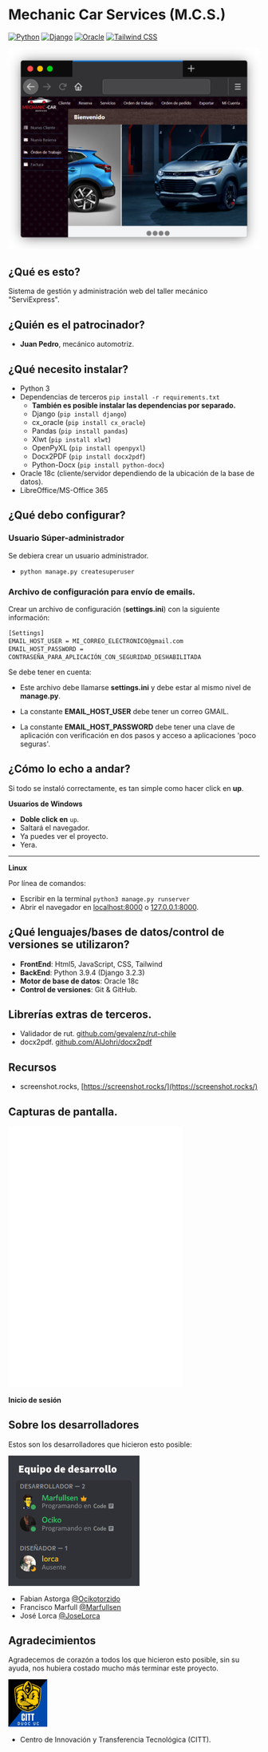 # Mechanic Car Services (M.C.S.)
[![Python](https://img.shields.io/badge/Python-3.7.7-blue.svg)](https://www.python.org/)
[![Django](https://img.shields.io/badge/Django-3.2.3-green.svg)](https://www.djangoproject.com/)
[![Oracle](https://img.shields.io/badge/Oracle-18c-red.svg)](https://www.djangoproject.com/)
[![Tailwind CSS](https://img.shields.io/badge/TailWind-2.1.4-yellow.svg)](https://www.tailwindcss.com/)

[![screenshot](./pantallazos/pantallazo_00.png)](https://github.com/Ocikotorzido/congenial-funicular/tree/master/pantallazos/)

## ¿Qué es esto?
Sistema de gestión y administración web del taller mecánico "ServiExpress".

## ¿Quién es el patrocinador?
- **Juan Pedro**, mecánico automotriz.

## ¿Qué necesito instalar?
- Python 3
- Dependencias de terceros `pip install -r requirements.txt`
  - **También es posible instalar las dependencias por separado.**
  - Django (`pip install django`)
  - cx_oracle (`pip install cx_oracle`)
  - Pandas (`pip install pandas`)
  - Xlwt (`pip install xlwt`)
  - OpenPyXL (`pip install openpyxl`)
  - Docx2PDF (`pip install docx2pdf`)
  - Python-Docx (`pip install python-docx`)
- Oracle 18c (cliente/servidor dependiendo de la ubicación de la base de datos).
- LibreOffice/MS-Office 365

## ¿Qué debo configurar?
### Usuario Súper-administrador
Se debiera crear un usuario administrador.

- `python manage.py createsuperuser`

### Archivo de configuración para envío de emails.
Crear un archivo de configuración (**settings.ini**) con la siguiente información:
```
[Settings]
EMAIL_HOST_USER = MI_CORREO_ELECTRONICO@gmail.com
EMAIL_HOST_PASSWORD = CONTRASEÑA_PARA_APLICACIÓN_CON_SEGURIDAD_DESHABILITADA
```

Se debe tener en cuenta:

- Este archivo debe llamarse **settings.ini** y debe estar al mismo nivel de **manage.py**.

- La constante **EMAIL_HOST_USER** debe tener un correo GMAIL.

- La constante **EMAIL_HOST_PASSWORD** debe tener una clave de aplicación con verificación en dos pasos y acceso a aplicaciones 'poco seguras'.

## ¿Cómo lo echo a andar?
Si todo se instaló correctamente, es tan simple como hacer click en **up**.

**Usuarios de Windows**
- **Doble click en** `up`.
- Saltará el navegador.
- Ya puedes ver el proyecto.
- Yera.

---

**Linux**

Por línea de comandos: 

- Escribir en la terminal `python3 manage.py runserver`
- Abrir el navegador en [localhost:8000](http://localhost:8000/) o [127.0.0.1:8000](http://127.0.0.1:8000/).

## ¿Qué lenguajes/bases de datos/control de versiones se utilizaron?
- **FrontEnd**: Html5, JavaScript, CSS, Tailwind
- **BackEnd**: Python 3.9.4 (Django 3.2.3) 
- **Motor de base de datos**: Oracle 18c
- **Control de versiones**: Git & GitHub.

## Librerías extras de terceros.
- Validador de rut. [github.com/gevalenz/rut-chile](https://github.com/gevalenz/rut-chile)
- docx2pdf. [github.com/AlJohri/docx2pdf](https://github.com/AlJohri/docx2pdf)

## Recursos
- screenshot.rocks, [https://screenshot.rocks/](https://screenshot.rocks/)

## Capturas de pantalla.

<img src="./pantallazos/login.svg" width="350px" alt="login">

**Inicio de sesión**

## Sobre los desarrolladores
Estos son los desarrolladores que hicieron esto posible:

[![Grupo_en_Discord](./pantallazos/grupo_portafolio_discord.png)](https://github.com/Ocikotorzido/congenial-funicular/tree/master/pantallazos/)

- Fabian Astorga [@Ocikotorzido](https://github.com/Ocikotorzido)
- Francisco Marfull [@Marfullsen](https://github.com/Marfullsen)
- José Lorca [@JoseLorca](https://github.com/JoseLorca)

## Agradecimientos
Agradecemos de corazón a todos los que hicieron esto posible, sin su ayuda, nos hubiera costado mucho más terminar este proyecto.

[![logo_Citt](./Mantenedor/static/img/Thumbnail_hooded_man.png)](https://www.duoc.cl/citt/)

- Centro de Innovación y Transferencia Tecnológica (CITT). 